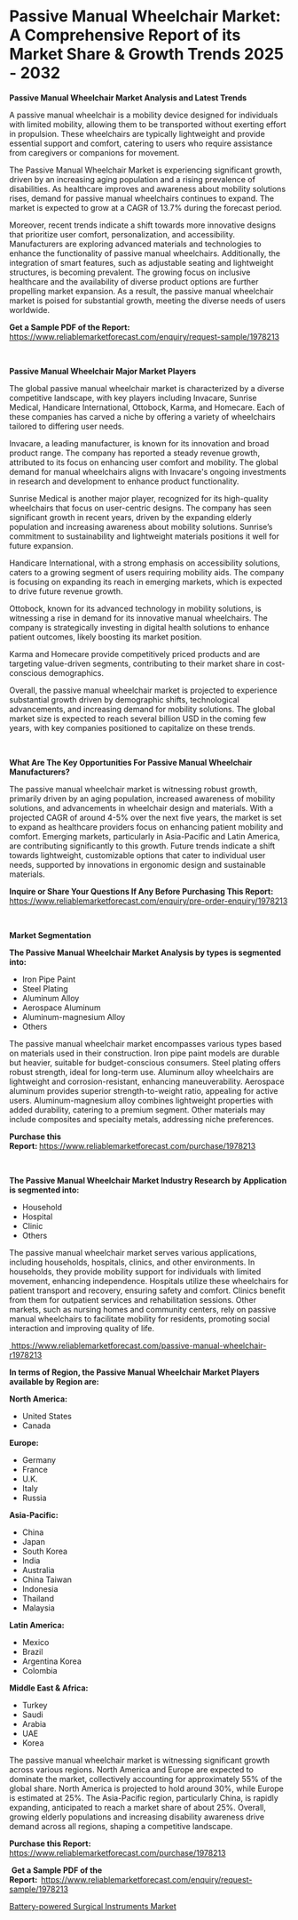 <p><h1>Passive Manual Wheelchair Market: A Comprehensive Report of its Market Share & Growth Trends 2025 - 2032</h1></p><p><strong>Passive Manual Wheelchair Market Analysis and Latest Trends</strong></p>
<p><p>A passive manual wheelchair is a mobility device designed for individuals with limited mobility, allowing them to be transported without exerting effort in propulsion. These wheelchairs are typically lightweight and provide essential support and comfort, catering to users who require assistance from caregivers or companions for movement.</p><p>The Passive Manual Wheelchair Market is experiencing significant growth, driven by an increasing aging population and a rising prevalence of disabilities. As healthcare improves and awareness about mobility solutions rises, demand for passive manual wheelchairs continues to expand. The market is expected to grow at a CAGR of 13.7% during the forecast period. </p><p>Moreover, recent trends indicate a shift towards more innovative designs that prioritize user comfort, personalization, and accessibility. Manufacturers are exploring advanced materials and technologies to enhance the functionality of passive manual wheelchairs. Additionally, the integration of smart features, such as adjustable seating and lightweight structures, is becoming prevalent. The growing focus on inclusive healthcare and the availability of diverse product options are further propelling market expansion. As a result, the passive manual wheelchair market is poised for substantial growth, meeting the diverse needs of users worldwide.</p></p>
<p><strong>Get a Sample PDF of the Report:&nbsp;</strong> <a href="https://www.reliablemarketforecast.com/enquiry/request-sample/1978213?utm_campaign=3071&utm_medium=2&utm_source=Github&utm_content=ia&utm_term=05032025&utm_id=passive-manual-wheelchair">https://www.reliablemarketforecast.com/enquiry/request-sample/1978213</a></p>
<p>&nbsp;</p>
<p><strong>Passive Manual Wheelchair Major Market Players</strong></p>
<p><p>The global passive manual wheelchair market is characterized by a diverse competitive landscape, with key players including Invacare, Sunrise Medical, Handicare International, Ottobock, Karma, and Homecare. Each of these companies has carved a niche by offering a variety of wheelchairs tailored to differing user needs.</p><p>Invacare, a leading manufacturer, is known for its innovation and broad product range. The company has reported a steady revenue growth, attributed to its focus on enhancing user comfort and mobility. The global demand for manual wheelchairs aligns with Invacare's ongoing investments in research and development to enhance product functionality.</p><p>Sunrise Medical is another major player, recognized for its high-quality wheelchairs that focus on user-centric designs. The company has seen significant growth in recent years, driven by the expanding elderly population and increasing awareness about mobility solutions. Sunrise’s commitment to sustainability and lightweight materials positions it well for future expansion.</p><p>Handicare International, with a strong emphasis on accessibility solutions, caters to a growing segment of users requiring mobility aids. The company is focusing on expanding its reach in emerging markets, which is expected to drive future revenue growth.</p><p>Ottobock, known for its advanced technology in mobility solutions, is witnessing a rise in demand for its innovative manual wheelchairs. The company is strategically investing in digital health solutions to enhance patient outcomes, likely boosting its market position.</p><p>Karma and Homecare provide competitively priced products and are targeting value-driven segments, contributing to their market share in cost-conscious demographics.</p><p>Overall, the passive manual wheelchair market is projected to experience substantial growth driven by demographic shifts, technological advancements, and increasing demand for mobility solutions. The global market size is expected to reach several billion USD in the coming few years, with key companies positioned to capitalize on these trends.</p></p>
<p>&nbsp;</p>
<p><strong>What Are The Key Opportunities For Passive Manual Wheelchair Manufacturers?</strong></p>
<p><p>The passive manual wheelchair market is witnessing robust growth, primarily driven by an aging population, increased awareness of mobility solutions, and advancements in wheelchair design and materials. With a projected CAGR of around 4-5% over the next five years, the market is set to expand as healthcare providers focus on enhancing patient mobility and comfort. Emerging markets, particularly in Asia-Pacific and Latin America, are contributing significantly to this growth. Future trends indicate a shift towards lightweight, customizable options that cater to individual user needs, supported by innovations in ergonomic design and sustainable materials.</p></p>
<p><strong>Inquire or Share Your Questions If Any Before Purchasing This Report:</strong> <a href="https://www.reliablemarketforecast.com/enquiry/pre-order-enquiry/1978213?utm_campaign=3071&utm_medium=2&utm_source=Github&utm_content=ia&utm_term=05032025&utm_id=passive-manual-wheelchair">https://www.reliablemarketforecast.com/enquiry/pre-order-enquiry/1978213</a></p>
<p>&nbsp;</p>
<p><strong>Market Segmentation</strong></p>
<p><strong>The Passive Manual Wheelchair Market Analysis by types is segmented into:</strong></p>
<p><ul><li>Iron Pipe Paint</li><li>Steel Plating</li><li>Aluminum Alloy</li><li>Aerospace Aluminum</li><li>Aluminum-magnesium Alloy</li><li>Others</li></ul></p>
<p><p>The passive manual wheelchair market encompasses various types based on materials used in their construction. Iron pipe paint models are durable but heavier, suitable for budget-conscious consumers. Steel plating offers robust strength, ideal for long-term use. Aluminum alloy wheelchairs are lightweight and corrosion-resistant, enhancing maneuverability. Aerospace aluminum provides superior strength-to-weight ratio, appealing for active users. Aluminum-magnesium alloy combines lightweight properties with added durability, catering to a premium segment. Other materials may include composites and specialty metals, addressing niche preferences.</p></p>
<p><strong>Purchase this Report:&nbsp;</strong><a href="https://www.reliablemarketforecast.com/purchase/1978213?utm_campaign=3071&utm_medium=2&utm_source=Github&utm_content=ia&utm_term=05032025&utm_id=passive-manual-wheelchair">https://www.reliablemarketforecast.com/purchase/1978213</a></p>
<p>&nbsp;</p>
<p><strong>The Passive Manual Wheelchair Market Industry Research by Application is segmented into:</strong></p>
<p><ul><li>Household</li><li>Hospital</li><li>Clinic</li><li>Others</li></ul></p>
<p><p>The passive manual wheelchair market serves various applications, including households, hospitals, clinics, and other environments. In households, they provide mobility support for individuals with limited movement, enhancing independence. Hospitals utilize these wheelchairs for patient transport and recovery, ensuring safety and comfort. Clinics benefit from them for outpatient services and rehabilitation sessions. Other markets, such as nursing homes and community centers, rely on passive manual wheelchairs to facilitate mobility for residents, promoting social interaction and improving quality of life.</p></p>
<p><a href="https://www.reliablemarketforecast.com/passive-manual-wheelchair-r1978213?utm_campaign=3071&utm_medium=2&utm_source=Github&utm_content=ia&utm_term=05032025&utm_id=passive-manual-wheelchair">&nbsp;https://www.reliablemarketforecast.com/passive-manual-wheelchair-r1978213</a></p>
<p><strong>In terms of Region, the Passive Manual Wheelchair Market Players available by Region are:</strong></p>
<p>
    <p> <strong> North America: </strong>
        <ul>
            <li>United States</li>
            <li>Canada</li>
        </ul>
        </p> 
    <p> <strong> Europe: </strong>
        <ul>
            <li>Germany</li>
            <li>France</li>
            <li>U.K.</li>
            <li>Italy</li>
            <li>Russia</li>
        </ul>
        </p> 
    <p> <strong> Asia-Pacific: </strong>
        <ul>
            <li>China</li>
            <li>Japan</li>
            <li>South Korea</li>
            <li>India</li>
            <li>Australia</li>
            <li>China Taiwan</li>
            <li>Indonesia</li>
            <li>Thailand</li>
            <li>Malaysia</li>
        </ul>
        </p> 
    <p> <strong> Latin America: </strong>
        <ul>
            <li>Mexico</li>
            <li>Brazil</li>
            <li>Argentina Korea</li>
            <li>Colombia</li>
        </ul>
        </p> 
    <p> <strong> Middle East & Africa: </strong>
        <ul>
            <li>Turkey</li>
            <li>Saudi</li>
            <li>Arabia</li>
            <li>UAE</li>
            <li>Korea</li>
        </ul>
    </p>
    </p>
<p><p>The passive manual wheelchair market is witnessing significant growth across various regions. North America and Europe are expected to dominate the market, collectively accounting for approximately 55% of the global share. North America is projected to hold around 30%, while Europe is estimated at 25%. The Asia-Pacific region, particularly China, is rapidly expanding, anticipated to reach a market share of about 25%. Overall, growing elderly populations and increasing disability awareness drive demand across all regions, shaping a competitive landscape.</p></p>
<p><strong>Purchase this Report: </strong><a href="https://www.reliablemarketforecast.com/purchase/1978213?utm_campaign=3071&utm_medium=2&utm_source=Github&utm_content=ia&utm_term=05032025&utm_id=passive-manual-wheelchair">https://www.reliablemarketforecast.com/purchase/1978213</a></p>
<p>&nbsp;<strong>Get a Sample PDF of the Report:&nbsp;&nbsp;</strong><a href="https://www.reliablemarketforecast.com/enquiry/request-sample/1978213?utm_campaign=3071&utm_medium=2&utm_source=Github&utm_content=ia&utm_term=05032025&utm_id=passive-manual-wheelchair">https://www.reliablemarketforecast.com/enquiry/request-sample/1978213</a></p>
<p><strong></strong></p>
<p><p><a href="https://github.com/carylgrinko/Market-Research-Report-List-1/blob/main/battery-powered-surgical-instruments-market.md?utm_campaign=3071&utm_medium=2&utm_source=Github&utm_content=ia&utm_term=05032025&utm_id=passive-manual-wheelchair">Battery-powered Surgical Instruments Market</a></p></p>